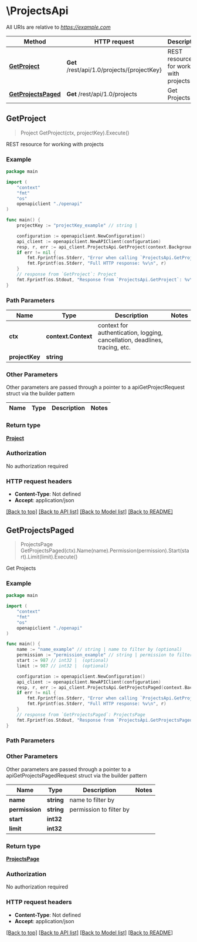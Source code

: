 # \ProjectsApi

All URIs are relative to *https://example.com*

Method | HTTP request | Description
------------- | ------------- | -------------
[**GetProject**](ProjectsApi.md#GetProject) | **Get** /rest/api/1.0/projects/{projectKey} | REST resource for working with projects
[**GetProjectsPaged**](ProjectsApi.md#GetProjectsPaged) | **Get** /rest/api/1.0/projects | Get Projects



## GetProject

> Project GetProject(ctx, projectKey).Execute()

REST resource for working with projects



### Example

```go
package main

import (
    "context"
    "fmt"
    "os"
    openapiclient "./openapi"
)

func main() {
    projectKey := "projectKey_example" // string | 

    configuration := openapiclient.NewConfiguration()
    api_client := openapiclient.NewAPIClient(configuration)
    resp, r, err := api_client.ProjectsApi.GetProject(context.Background(), projectKey).Execute()
    if err != nil {
        fmt.Fprintf(os.Stderr, "Error when calling `ProjectsApi.GetProject``: %v\n", err)
        fmt.Fprintf(os.Stderr, "Full HTTP response: %v\n", r)
    }
    // response from `GetProject`: Project
    fmt.Fprintf(os.Stdout, "Response from `ProjectsApi.GetProject`: %v\n", resp)
}
```

### Path Parameters


Name | Type | Description  | Notes
------------- | ------------- | ------------- | -------------
**ctx** | **context.Context** | context for authentication, logging, cancellation, deadlines, tracing, etc.
**projectKey** | **string** |  | 

### Other Parameters

Other parameters are passed through a pointer to a apiGetProjectRequest struct via the builder pattern


Name | Type | Description  | Notes
------------- | ------------- | ------------- | -------------


### Return type

[**Project**](project.md)

### Authorization

No authorization required

### HTTP request headers

- **Content-Type**: Not defined
- **Accept**: application/json

[[Back to top]](#) [[Back to API list]](../README.md#documentation-for-api-endpoints)
[[Back to Model list]](../README.md#documentation-for-models)
[[Back to README]](../README.md)


## GetProjectsPaged

> ProjectsPage GetProjectsPaged(ctx).Name(name).Permission(permission).Start(start).Limit(limit).Execute()

Get Projects



### Example

```go
package main

import (
    "context"
    "fmt"
    "os"
    openapiclient "./openapi"
)

func main() {
    name := "name_example" // string | name to filter by (optional)
    permission := "permission_example" // string | permission to filter by (optional)
    start := 987 // int32 |  (optional)
    limit := 987 // int32 |  (optional)

    configuration := openapiclient.NewConfiguration()
    api_client := openapiclient.NewAPIClient(configuration)
    resp, r, err := api_client.ProjectsApi.GetProjectsPaged(context.Background(), ).Name(name).Permission(permission).Start(start).Limit(limit).Execute()
    if err != nil {
        fmt.Fprintf(os.Stderr, "Error when calling `ProjectsApi.GetProjectsPaged``: %v\n", err)
        fmt.Fprintf(os.Stderr, "Full HTTP response: %v\n", r)
    }
    // response from `GetProjectsPaged`: ProjectsPage
    fmt.Fprintf(os.Stdout, "Response from `ProjectsApi.GetProjectsPaged`: %v\n", resp)
}
```

### Path Parameters



### Other Parameters

Other parameters are passed through a pointer to a apiGetProjectsPagedRequest struct via the builder pattern


Name | Type | Description  | Notes
------------- | ------------- | ------------- | -------------
 **name** | **string** | name to filter by | 
 **permission** | **string** | permission to filter by | 
 **start** | **int32** |  | 
 **limit** | **int32** |  | 

### Return type

[**ProjectsPage**](projectsPage.md)

### Authorization

No authorization required

### HTTP request headers

- **Content-Type**: Not defined
- **Accept**: application/json

[[Back to top]](#) [[Back to API list]](../README.md#documentation-for-api-endpoints)
[[Back to Model list]](../README.md#documentation-for-models)
[[Back to README]](../README.md)

